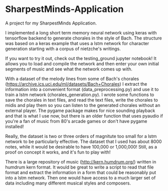 # SharpestMinds-Application
A project for my SharpestMinds Application.

I implemented a long short term memory neural network using keras with tensorflow backend to generate chorales in the style of Bach. The structure was based on a keras example that uses a lstm network for character generation starting with a corpus of nietzche's writings. 

If you want to try it out, check out the testing_ground jupyter notebook! It allows you to load and compile the network and then enter your own initial segments of music and see what the network comes up with.

With a dataset of the melody lines from some of Bach's chorales (https://archive.ics.uci.edu/ml/datasets/Bach+Chorales) I extract the information into a convenient format (data_preprocessing.py) and use it to train a lstm network (chorales_generation.py). I wrote some functions to save the chorales in text files, and read the text files, write the chorales to midis and play them so you can listen to the generated chorales without an external player. The pygame package makes for nice sounding playback and that is what I use now, but there is an older function that uses pyaudio if you're a fan of music from 80's arcade games or don't have pygame installed!



Really, the dataset is two or three orders of magnitute too small for a lstm network to be particularly effective. The dataset that I used has about 8000 notes, while it would be desirable to have 100,000 or 1,000,000! Still, as a proof on concept it works, and it's fun to play with!

There is a large repository of music (http://kern.humdrum.org/) written in humdrum kern format. It would be great to write a script to read that file format and extract the information in a form that could be reasonably put into a lstm network. Then one would have access to a much larger set of data including many different musical styles and composers.


